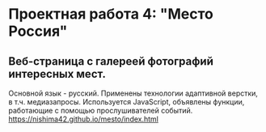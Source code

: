# Проектная работа 4: "Место Россия"  
## Веб-страница с галереей фотографий интересных мест.
Основной язык - русский.
Применены технологии адаптивной верстки, в т.ч. медиазапросы.
Используется JavaScript, объявлены функции, работающие с помощью прослушивателей событий.
https://nishima42.github.io/mesto/index.html